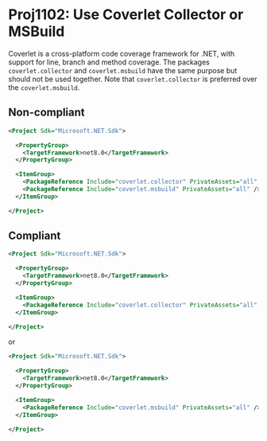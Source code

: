﻿---
parent: Other
ancestor: MSBuild
---

# Proj1102: Use Coverlet Collector or MSBuild
Coverlet is a cross-platform code coverage framework for .NET, with support for
line, branch and method coverage. The packages `coverlet.collector` and 
`coverlet.msbuild` have the same purpose but should not be used together. Note
that `coverlet.collector` is preferred over the `coverlet.msbuild`.

## Non-compliant
``` xml
<Project Sdk="Microsoft.NET.Sdk">

  <PropertyGroup>
    <TargetFramework>net8.0</TargetFramework>
  </PropertyGroup>

  <ItemGroup>
    <PackageReference Include="coverlet.collector" PrivateAssets="all" />
	<PackageReference Include="coverlet.msbuild" PrivateAssets="all" />
  </ItemGroup>

</Project>
```

## Compliant
``` xml
<Project Sdk="Microsoft.NET.Sdk">

  <PropertyGroup>
    <TargetFramework>net8.0</TargetFramework>
  </PropertyGroup>

  <ItemGroup>
    <PackageReference Include="coverlet.collector" PrivateAssets="all" />
  </ItemGroup>

</Project>
```

or

``` xml
<Project Sdk="Microsoft.NET.Sdk">

  <PropertyGroup>
    <TargetFramework>net8.0</TargetFramework>
  </PropertyGroup>

  <ItemGroup>
    <PackageReference Include="coverlet.msbuild" PrivateAssets="all" />
  </ItemGroup>

</Project>
```